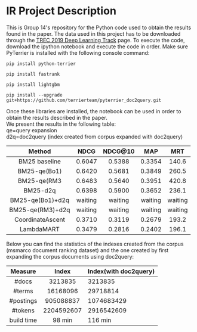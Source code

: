 # IR Project Description

This is Group 14's repository for the Python code used to obtain the results found in the paper. The data used in this project has to be downloaded through the [TREC 2019 Deep Learning Track](https://microsoft.github.io/msmarco/TREC-Deep-Learning-2019.html) page. To execute the code, download the ipython notebook and execute the code in order. Make sure PyTerrier is installed with the following console command:

``
pip install python-terrier
``

``
pip install fastrank
``

``
pip install lightgbm
``

``
pip install --upgrade git+https://github.com/terrierteam/pyterrier_doc2query.git
``

Once these libraries are installed,  the notebook can be used in order to obtain the results described in the paper. <br/>
We present the results in the following table:<br/>
qe=query expansion<br/>
d2q=doc2query (index created from corpus expanded with doc2query)

| Method | NDCG | NDCG@10 | MAP | MRT|
|:------:|:----:|:-------:|:---:|:---:|
|BM25 baseline|0.6047|0.5388|0.3354|140.6|
|BM25-qe(Bo1)|0.6420|0.5681|0.3849|260.5|
|BM25-qe(RM3|0.6483|0.5640|0.3951|420.8|
|BM25-d2q|0.6398|0.5900|0.3652|236.1|
|BM25-qe(Bo1)+d2q|waiting|waiting|waiting|waiting|
|BM25-qe(RM3)+d2q|waiting|waiting|waiting|waiting|
|CoordinateAscent|0.3710|0.3119|0.2679|193.2|
|LambdaMART|0.3479|0.2816|0.2402|196.1|


Below you can find the statistics of the indexes created from the corpus (msmarco document ranking dataset)
and the one created by first expanding the corpus documents using doc2query:

| Measure | Index | Index(with doc2query) |
|:-------:|:-----:|:----------------------|
|  #docs  | 3213835 | 3213835 |
| #terms  | 16168096 | 29718814 |
|#postings| 905088837 | 1074683429 |
| #tokens | 2204592607 | 2916542609 |
|build time| 98 min | 116 min |
